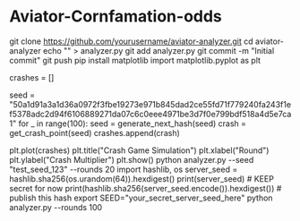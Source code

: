 # Aviator-Cornfamation-odds
git clone https://github.com/yourusername/aviator-analyzer.git
cd aviator-analyzer
echo "<your code>" > analyzer.py
git add analyzer.py
git commit -m "Initial commit"
git push
pip install matplotlib
import matplotlib.pyplot as plt

crashes = []

seed = "50a1d91a3a1d36a0972f3fbe19273e971b845dad2ce55fd71f779240fa243f1ef5378adc2d94f6106889271da07c6c0eee4971be3d7f0e799bdf518a4d5e7ca1"
for _ in range(100):
    seed = generate_next_hash(seed)
    crash = get_crash_point(seed)
    crashes.append(crash)

plt.plot(crashes)
plt.title("Crash Game Simulation")
plt.xlabel("Round")
plt.ylabel("Crash Multiplier")
plt.show()
python analyzer.py --seed "test_seed_123" --rounds 20
import hashlib, os
server_seed = hashlib.sha256(os.urandom(64)).hexdigest()
print(server_seed)                     # KEEP secret for now
print(hashlib.sha256(server_seed.encode()).hexdigest())  # publish this hash
export SEED="your_secret_server_seed_here"
python analyzer.py --rounds 100
